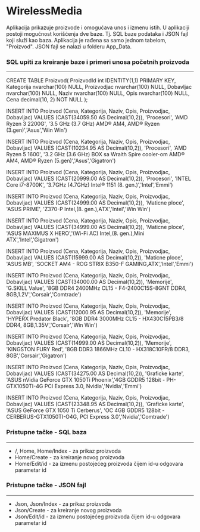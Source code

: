 # WirelessMedia

Aplikacija prikazuje proizvode i omogućava unos i izmenu istih.
U aplikaciji postoji mogućnost korišćenja dve baze. Tj. SQL baze podataka i JSON fajl koji služi kao baza.
Aplikacija je rađena sa samo jednom tabelom, "Proizvod". JSON fajl se nalazi u folderu App_Data.

### SQL upiti za kreiranje baze i primeri unosa početnih proizvoda
---
CREATE TABLE Proizvod(
 ProizvodId int IDENTITY(1,1) PRIMARY KEY,
 Kategorija nvarchar(100) NULL,
 Proizvodjac nvarchar(100) NULL,
 Dobavljac nvarchar(100) NULL,
 Naziv nvarchar(100) NULL,
 Opis nvarchar(100) NULL,
 Cena decimal(10, 2) NOT NULL
);

INSERT INTO Proizvod (Cena, Kategorija, Naziv, Opis, Proizvodjac, Dobavljac) VALUES (CAST(34059.50 AS Decimal(10,2)), 'Procesori', 'AMD Ryzen 3 2200G', '3.5 GHz (3.7 GHz) AMD® AM4, AMD® Ryzen (3.gen)','Asus','Win Win')

INSERT INTO Proizvod (Cena, Kategorija, Naziv, Opis, Proizvodjac, Dobavljac) VALUES (CAST(10234.95 AS Decimal(10,2)), 'Procesori', 'AMD Ryzen 5 1600', '3.2 GHz (3.6 GHz) BOX sa Wraith Spire cooler-om AMD® AM4, AMD® Ryzen (5.gen)','Asus','Gigatron')

INSERT INTO Proizvod (Cena, Kategorija, Naziv, Opis, Proizvodjac, Dobavljac) VALUES (CAST(20999.00 AS Decimal(10,2)), 'Procesori', 'INTEL Core i7-8700K', '3.7GHz (4.7GHz) Intel® 1151 (8. gen.)','Intel','Emmi')

INSERT INTO Proizvod (Cena, Kategorija, Naziv, Opis, Proizvodjac, Dobavljac) VALUES (CAST(24999.00 AS Decimal(10,2)), 'Maticne ploce', 'ASUS PRIME', 'Z370-P Intel,(8. gen.),ATX','Intel','Win Win')

INSERT INTO Proizvod (Cena, Kategorija, Naziv, Opis, Proizvodjac, Dobavljac) VALUES (CAST(34999.00 AS Decimal(10,2)), 'Maticne ploce', 'ASUS MAXIMUS X HERO','(Wi-Fi AC) Intel,(8. gen.),Mini ATX','Intel','Gigatron')

INSERT INTO Proizvod (Cena, Kategorija, Naziv, Opis, Proizvodjac, Dobavljac) VALUES (CAST(15999.00 AS Decimal(10,2)), 'Maticne ploce', 'ASUS MB', 'SOCKET AM4 - ROG STRIX B350-F GAMING,ATX','Intel','Emmi')

INSERT INTO Proizvod (Cena, Kategorija, Naziv, Opis, Proizvodjac, Dobavljac) VALUES (CAST(34000.00 AS Decimal(10,2)), 'Memorije', 'G.SKILL Value', '8GB DDR4 2400MHz CL15 - F4-2400C15S-8GNT DDR4, 8GB,1.2V','Corsair','Comtrade')

INSERT INTO Proizvod (Cena, Kategorija, Naziv, Opis, Proizvodjac, Dobavljac) VALUES (CAST(12000.95 AS Decimal(10,2)), 'Memorije', 'HYPERX Predator Black', '8GB DDR4 3000MHz CL15 - HX430C15PB3/8 DDR4, 8GB,1.35V','Corsair','Win Win')

INSERT INTO Proizvod (Cena, Kategorija, Naziv, Opis, Proizvodjac, Dobavljac) VALUES (CAST(14999.00 AS Decimal(10,2)), 'Memorije', 'KINGSTON FURY Red', '8GB DDR3 1866MHz CL10 - HX318C10FR/8 DDR3, 8GB','Corsair','Gigatron')

INSERT INTO Proizvod (Cena, Kategorija, Naziv, Opis, Proizvodjac, Dobavljac) VALUES (CAST(34275.00 AS Decimal(10,2)), 'Graficke karte', 'ASUS nVidia GeForce GTX 1050Ti Phoenix','4GB GDDR5 128bit - PH-GTX1050TI-4G PCI Express 3.0, Nvidia','Nvidia','Emmi')

INSERT INTO Proizvod (Cena, Kategorija, Naziv, Opis, Proizvodjac, Dobavljac) VALUES (CAST(23348.95 AS Decimal(10,2)), 'Graficke karte', 'ASUS GeForce GTX 1050 Ti Cerberus', 'OC 4GB GDDR5 128bit - CERBERUS-GTX1050TI-O4G, PCI Express 3.0','Nvidia','Comtrade')

### Pristupne tačke - SQL baza
---
  - /, Home, Home/Index - za prikaz proizvoda
  - Home/Create - za kreiranje novog proizvoda
  - Home/Edit/id - za izmenu postojećeg proizvoda čijem id-u odgovara parametar id

### Pristupne tačke - JSON fajl
---
  - Json, Json/Index - za prikaz proizvoda
  - Json/Create - za kreiranje novog proizvoda
  - Json/Edit/id - za izmenu postojećeg proizvoda čijem id-u odgovara parametar id
